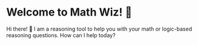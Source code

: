 # Welcome to Math Wiz! 🤖

Hi there! 👋 I am a reasoning tool to help you with your math or logic-based reasoning questions. How can I
help today?
